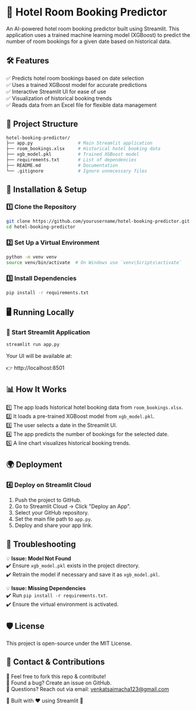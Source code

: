 # 🏨 Hotel Room Booking Predictor

An AI-powered hotel room booking predictor built using Streamlit. This application uses a trained machine learning model (XGBoost) to predict the number of room bookings for a given date based on historical data.

## 🛠️ Features

✅ Predicts hotel room bookings based on date selection  
✅ Uses a trained XGBoost model for accurate predictions  
✅ Interactive Streamlit UI for ease of use  
✅ Visualization of historical booking trends  
✅ Reads data from an Excel file for flexible data management  

## 📂 Project Structure

```bash
hotel-booking-predictor/
├── app.py                 # Main Streamlit application
├── room_bookings.xlsx     # Historical hotel booking data
├── xgb_model.pkl          # Trained XGBoost model
├── requirements.txt       # List of dependencies
├── README.md              # Documentation
└── .gitignore             # Ignore unnecessary files
```

## 🚀 Installation & Setup

### 1️⃣ Clone the Repository

```bash
git clone https://github.com/yourusername/hotel-booking-predictor.git
cd hotel-booking-predictor
```

### 2️⃣ Set Up a Virtual Environment

```bash
python -m venv venv
source venv/bin/activate  # On Windows use `venv\Scripts\activate`
```

### 3️⃣ Install Dependencies

```bash
pip install -r requirements.txt
```

## 🖥️ Running Locally

### 🔹 Start Streamlit Application

```bash
streamlit run app.py
```

Your UI will be available at:

👉 http://localhost:8501

## 📊 How It Works

1️⃣ The app loads historical hotel booking data from `room_bookings.xlsx`.  
2️⃣ It loads a pre-trained XGBoost model from `xgb_model.pkl`.  
3️⃣ The user selects a date in the Streamlit UI.  
4️⃣ The app predicts the number of bookings for the selected date.  
5️⃣ A line chart visualizes historical booking trends.  

## 🌍 Deployment

### 4️⃣ Deploy on Streamlit Cloud

1. Push the project to GitHub.
2. Go to Streamlit Cloud → Click "Deploy an App".
3. Select your GitHub repository.
4. Set the main file path to `app.py`.
5. Deploy and share your app link.

## 🔧 Troubleshooting

💡 **Issue: Model Not Found**  
✔️ Ensure `xgb_model.pkl` exists in the project directory.  
✔️ Retrain the model if necessary and save it as `xgb_model.pkl`.  

💡 **Issue: Missing Dependencies**  
✔️ Run `pip install -r requirements.txt`.  
✔️ Ensure the virtual environment is activated.  

## 🛡️ License

This project is open-source under the MIT License.

## 📩 Contact & Contributions

🔹 Feel free to fork this repo & contribute!  
🔹 Found a bug? Create an issue on GitHub.  
🔹 Questions? Reach out via email: venkatsaimacha123@gmail.com  

🚀 Built with ❤️ using Streamlit 🚀

